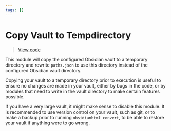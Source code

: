 ```yaml
---
tags: []
---
```

# Copy Vault to Tempdirectory

> [View code](https://github.com/obsidian-html/obsidian-html/blob/master/obsidianhtml/modules/builtin/copy_vault_to_tempdirectory.py)

This module will copy the configured Obsidian vault to a temporary directory and rewrite `paths.json` to use this directory instead of the configured Obsidian vault directory.

Copying your vault to a temporary directory prior to execution is useful to ensure no changes are made in your vault, either by bugs in the code, or by modules that need to write in the vault directory to make certain features possible.

If you have a very large vault, it might make sense to disable this module. It is recommended to use version control on your vault, such as git, or to make a backup prior to running `obsidianhtml convert`, to be able to restore your vault if anything were to go wrong.

